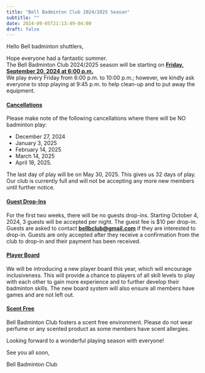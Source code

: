 ```yaml
---
title: "Bell Badminton Club 2024/2025 Season"
subtitle: ""
date: 2024-09-05T21:13:49-04:00
draft: false
---
```


Hello Bell badminton shuttlers,

Hope everyone had a fantastic summer.  
The Bell Badminton Club 2024/2025 season will be starting on **<u>Friday, September 20, 2024 at 6:00 p.m.</u>**  
We play every Friday from 6:00 p.m. to 10:00 p.m.; however, we kindly ask everyone to stop playing at 9:45 p.m. to help clean-up and to put away the equipment.

#### **<u>Cancellations</u>**
Please make note of the following cancellations where there will be NO badminton play:
- December 27, 2024
- January 3, 2025
- February 14, 2025
- March 14, 2025
- April 18, 2025.

The last day of play will be on May 30, 2025. This gives us 32 days of play.  
Our club is currently full and will not be accepting any more new members until further notice.

#### **<u>Guest Drop-Ins</u>**
For the first two weeks, there will be no guests drop-ins. Starting October 4, 2024, 3 guests will be accepted per night. The guest fee is $10 per drop-in. Guests are asked to contact **bellbclub@gmail.com** if they are interested to drop-in. Guests are only accepted after they receive a confirmation from the club to drop-in and their payment has been received.

#### **<u>Player Board</u>**
We will be introducing a new player board this year, which will encourage inclusiveness. This will provide a chance to players of all skill levels to play with each other to gain more experience and to further develop their badminton skills. The new board system will also ensure all members have games and are not left out. 

#### **<u>Scent Free</u>**

Bell Badminton Club fosters a scent free environment. Please do not wear perfume or any scented product as some members have scent allergies.

Looking forward to a wonderful playing season with everyone!

See you all soon,

Bell Badminton Club